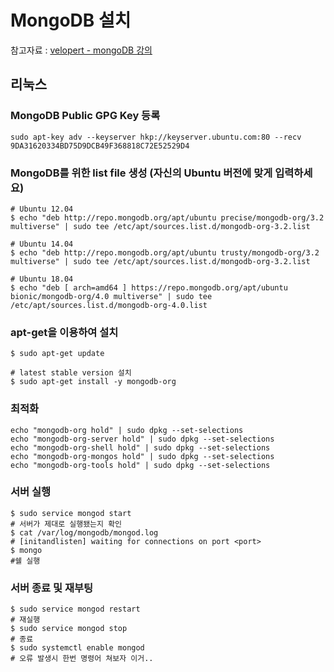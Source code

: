 # MongoDB 설치

참고자료 : [velopert - mongoDB 강의](https://www.youtube.com/watch?v=eh1Lz6imsBM&list=PL9FpF_z-xR_GMujql3S_XGV2SpdfDBkeC&index=32)

## 리눅스

### MongoDB Public GPG Key 등록

    sudo apt-key adv --keyserver hkp://keyserver.ubuntu.com:80 --recv 9DA31620334BD75D9DCB49F368818C72E52529D4

### MongoDB를 위한 list file 생성 (자신의 Ubuntu 버전에 맞게 입력하세요)

    # Ubuntu 12.04
    $ echo "deb http://repo.mongodb.org/apt/ubuntu precise/mongodb-org/3.2 multiverse" | sudo tee /etc/apt/sources.list.d/mongodb-org-3.2.list
    
    # Ubuntu 14.04
    $ echo "deb http://repo.mongodb.org/apt/ubuntu trusty/mongodb-org/3.2 multiverse" | sudo tee /etc/apt/sources.list.d/mongodb-org-3.2.list
    
    # Ubuntu 18.04
    $ echo "deb [ arch=amd64 ] https://repo.mongodb.org/apt/ubuntu bionic/mongodb-org/4.0 multiverse" | sudo tee /etc/apt/sources.list.d/mongodb-org-4.0.list

### apt-get을 이용하여 설치

    $ sudo apt-get update
    
    # latest stable version 설치
    $ sudo apt-get install -y mongodb-org

### 최적화

    echo "mongodb-org hold" | sudo dpkg --set-selections
    echo "mongodb-org-server hold" | sudo dpkg --set-selections
    echo "mongodb-org-shell hold" | sudo dpkg --set-selections
    echo "mongodb-org-mongos hold" | sudo dpkg --set-selections
    echo "mongodb-org-tools hold" | sudo dpkg --set-selections

### 서버 실행

    $ sudo service mongod start
    # 서버가 제대로 실행됐는지 확인
    $ cat /var/log/mongodb/mongod.log
    # [initandlisten] waiting for connections on port <port>
    $ mongo
    #쉘 실행
    
### 서버 종료 및 재부팅

    $ sudo service mongod restart
    # 재실행
    $ sudo service mongod stop
    # 종료
    $ sudo systemctl enable mongod
    # 오류 발생시 한번 명령어 쳐보자 이거..


